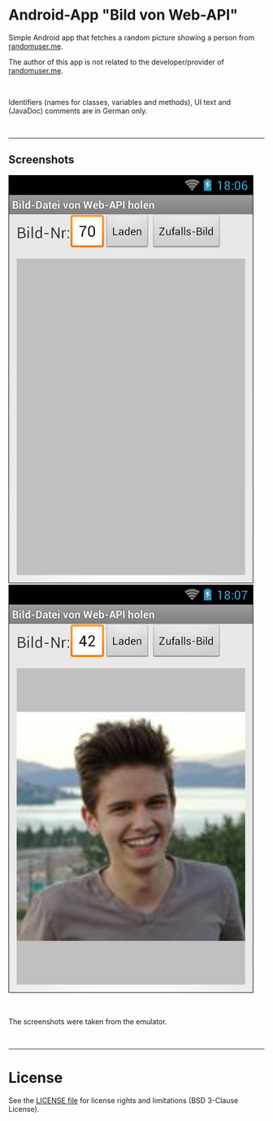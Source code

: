 # Android-App "Bild von Web-API"

Simple Android app that fetches a random picture showing a person from [randomuser.me](https://randomuser.me/).


The author of this app is not related to the developer/provider of [randomuser.me](https://randomuser.me/).

<br>

Identifiers (names for classes, variables and methods), UI text and (JavaDoc) comments are in German only.

<br>

----
## Screenshots

![Screenshot 1](screenshot_1.png)  ![Screenshot 2](screenshot_2.png)

<br>

The screenshots were taken from the emulator.

<br>

----
# License

See the [LICENSE file](LICENSE.md) for license rights and limitations (BSD 3-Clause License).

